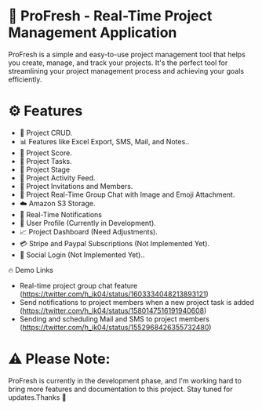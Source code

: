 # 🚀 ProFresh - Real-Time Project Management Application

ProFresh is a simple and easy-to-use project management tool that helps you create, manage, and track your projects. It's the perfect tool for streamlining your project management process and achieving your goals efficiently.

# ⚙️ Features

- 💼 Project CRUD.
- 📊 Features like Excel Export, SMS, Mail, and Notes..
- 🎯 Project Score.
- 📝 Project Tasks.
- 🚀 Project Stage
- 🚦 Project Activity Feed.
- 💌 Project Invitations and Members.
- 💬 Project Real-Time Group Chat with Image and Emoji Attachment.
- ☁️ Amazon S3 Storage.
- 📢 Real-Time Notifications
- 👤 User Profile (Currently in Development).
- 📈 Project Dashboard (Need Adjustments).
- 💳 Stripe and Paypal Subscriptions (Not Implemented Yet).
- 🔑 Social Login (Not Implemented Yet)..

🔥 Demo Links
- Real-time project group chat feature (https://twitter.com/h_ik04/status/1603334048213893121)
- Send notifications to project members when a new project task is added (https://twitter.com/h_ik04/status/1580147516191940608)
- Sending and scheduling Mail and SMS to project members (https://twitter.com/h_ik04/status/1552968426355732480)


# ⚠️ Please Note: 
  ProFresh is currently in the development phase, and I'm working hard to bring more features and documentation to this project. Stay tuned for updates.Thanks 🙏



